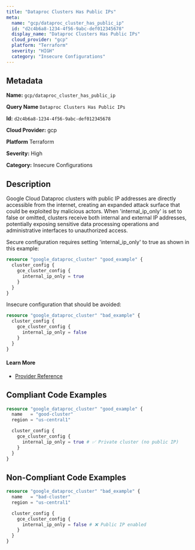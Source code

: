 ```yaml
---
title: "Dataproc Clusters Has Public IPs"
meta:
  name: "gcp/dataproc_cluster_has_public_ip"
  id: "d2c4b6a8-1234-4f56-9abc-def012345678"
  display_name: "Dataproc Clusters Has Public IPs"
  cloud_provider: "gcp"
  platform: "Terraform"
  severity: "HIGH"
  category: "Insecure Configurations"
---
```

## Metadata

**Name:** `gcp/dataproc_cluster_has_public_ip`

**Query Name** `Dataproc Clusters Has Public IPs`

**Id:** `d2c4b6a8-1234-4f56-9abc-def012345678`

**Cloud Provider:** gcp

**Platform** Terraform

**Severity:** High

**Category:** Insecure Configurations

## Description
Google Cloud Dataproc clusters with public IP addresses are directly accessible from the internet, creating an expanded attack surface that could be exploited by malicious actors. When 'internal_ip_only' is set to false or omitted, clusters receive both internal and external IP addresses, potentially exposing sensitive data processing operations and administrative interfaces to unauthorized access.

Secure configuration requires setting 'internal_ip_only' to true as shown in this example:
```terraform
resource "google_dataproc_cluster" "good_example" {
  cluster_config {
    gce_cluster_config {
      internal_ip_only = true
    }
  }
}
```

Insecure configuration that should be avoided:
```terraform
resource "google_dataproc_cluster" "bad_example" {
  cluster_config {
    gce_cluster_config {
      internal_ip_only = false
    }
  }
}
```

#### Learn More

 - [Provider Reference](https://registry.terraform.io/providers/hashicorp/google/latest/docs/resources/dataproc_cluster)


## Compliant Code Examples
```terraform
resource "google_dataproc_cluster" "good_example" {
  name   = "good-cluster"
  region = "us-central1"

  cluster_config {
    gce_cluster_config {
      internal_ip_only = true # ✅ Private cluster (no public IP)
    }
  }
}

```
## Non-Compliant Code Examples
```terraform
resource "google_dataproc_cluster" "bad_example" {
  name   = "bad-cluster"
  region = "us-central1"

  cluster_config {
    gce_cluster_config {
      internal_ip_only = false # ❌ Public IP enabled
    }
  }
}

```